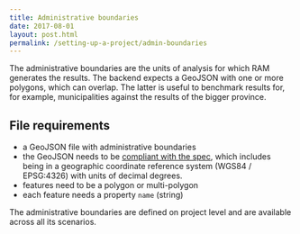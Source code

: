 ```yaml
---
title: Administrative boundaries
date: 2017-08-01
layout: post.html
permalink: /setting-up-a-project/admin-boundaries
---
```


The administrative boundaries are the units of analysis for which RAM generates the results. The backend expects a GeoJSON with one or more polygons, which can overlap. The latter is useful to benchmark results for, for example, municipalities against the results of the bigger province.

## File requirements

* a GeoJSON file with administrative boundaries
* the GeoJSON needs to be [compliant with the spec](https://tools.ietf.org/html/rfc7946), which includes being in a geographic coordinate reference system (WGS84 / EPSG:4326) with units of decimal degrees.
* features need to be a polygon or multi-polygon
* each feature needs a property `name` (string)

The administrative boundaries are defined on project level and are available across all its scenarios.